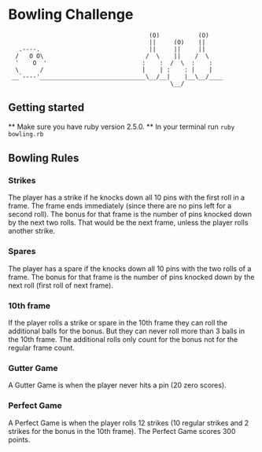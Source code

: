 # Bowling Challenge

```
                                        (O)           (O)
                                        ||     (O)    ||
   .----.                               ||     ||     ||
  /   O O\                             /  \    ||    /  \
  '    O  '                           :    :  /  \  :    :
  \      /                            |    | :    : |    |
 __`----'______________________________\__/__|    |__\__/____
                                              \__/
```
## Getting started

** Make sure you have ruby version 2.5.0.
** In your terminal run `ruby bowling.rb`

## Bowling Rules

### Strikes

The player has a strike if he knocks down all 10 pins with the first roll in a frame. The frame ends immediately (since there are no pins left for a second roll). The bonus for that frame is the number of pins knocked down by the next two rolls. That would be the next frame, unless the player rolls another strike.

### Spares

The player has a spare if the knocks down all 10 pins with the two rolls of a frame. The bonus for that frame is the number of pins knocked down by the next roll (first roll of next frame).

### 10th frame

If the player rolls a strike or spare in the 10th frame they can roll the additional balls for the bonus. But they can never roll more than 3 balls in the 10th frame. The additional rolls only count for the bonus not for the regular frame count.

### Gutter Game

A Gutter Game is when the player never hits a pin (20 zero scores).

### Perfect Game

A Perfect Game is when the player rolls 12 strikes (10 regular strikes and 2 strikes for the bonus in the 10th frame). The Perfect Game scores 300 points.
